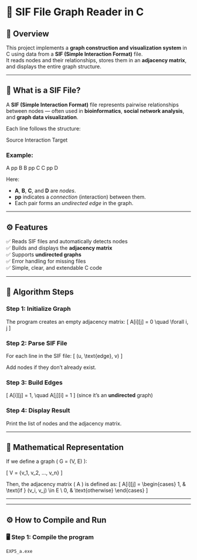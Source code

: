 # 🧮 SIF File Graph Reader in C

## 📘 Overview
This project implements a **graph construction and visualization system** in C using data from a **SIF (Simple Interaction Format)** file.  
It reads nodes and their relationships, stores them in an **adjacency matrix**, and displays the entire graph structure.

---

## 🧠 What is a SIF File?
A **SIF (Simple Interaction Format)** file represents pairwise relationships between nodes — often used in **bioinformatics**, **social network analysis**, and **graph data visualization**.

Each line follows the structure:

Source Interaction Target


### Example:
A pp B
B pp C
C pp D


Here:
- **A**, **B**, **C**, and **D** are *nodes*.
- **pp** indicates a *connection* (interaction) between them.
- Each pair forms an *undirected edge* in the graph.

---

## ⚙️ Features
✅ Reads SIF files and automatically detects nodes  
✅ Builds and displays the **adjacency matrix**  
✅ Supports **undirected graphs**  
✅ Error handling for missing files  
✅ Simple, clear, and extendable C code  

---

## 🧩 Algorithm Steps

### Step 1: Initialize Graph
The program creates an empty adjacency matrix:
\[
A[i][j] = 0 \quad \forall i, j
\]

### Step 2: Parse SIF File
For each line in the SIF file:
\[
(u, \text{edge}, v)
\]

Add nodes if they don’t already exist.

### Step 3: Build Edges
\[
A[i][j] = 1, \quad A[j][i] = 1
\]
(since it’s an **undirected** graph)

### Step 4: Display Result
Print the list of nodes and the adjacency matrix.

---

## 🧮 Mathematical Representation
If we define a graph \( G = (V, E) \):

\[
V = \{v_1, v_2, ..., v_n\}
\]

Then, the adjacency matrix \( A \) is defined as:
\[
A[i][j] =
\begin{cases}
1, & \text{if } (v_i, v_j) \in E \\
0, & \text{otherwise}
\end{cases}
\]

---


---

## ⚙️ How to Compile and Run

### 🖥️ Step 1: Compile the program
```bash
EXP5_a.exe

